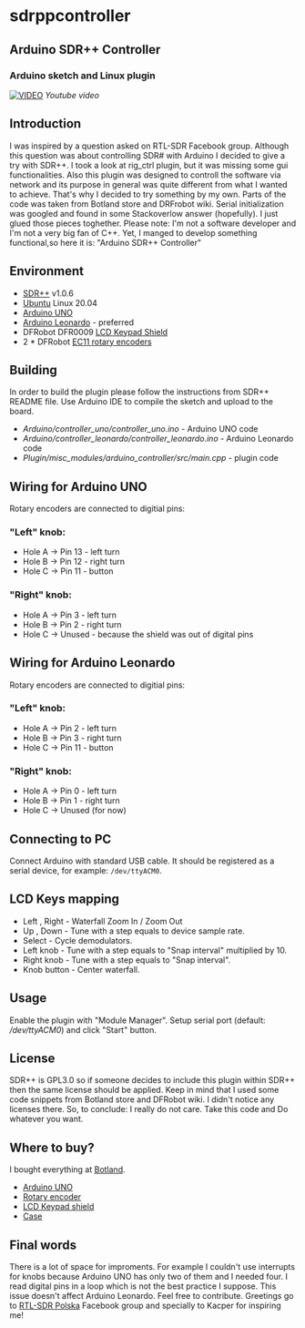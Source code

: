 # sdrppcontroller
## Arduino SDR++ Controller
### Arduino sketch and Linux plugin

[![VIDEO](https://img.youtube.com/vi/_txrEIK9pqs/0.jpg)](https://youtu.be/_txrEIK9pqs)
_Youtube video_

## Introduction
I was inspired by a question asked on RTL-SDR Facebook group. Although this question was 
about controlling SDR# with Arduino I decided to give a try with SDR++. I took a look at 
rig_ctrl plugin, but it was missing some gui functionalities. Also this plugin was 
designed to controll the software via network and its purpose in general was quite different 
from what I wanted to achieve. That's why I decided to try something by my own.
Parts of the code was taken from Botland store and DRFrobot wiki. Serial initialization was 
googled and found in some Stackoverlow answer (hopefully). I just glued those pieces toghether. 
Please note: I'm not a software developer and I'm not a very big fan of C++. Yet, I manged to 
develop something functional,so here it is: "Arduino SDR++ Controller"

## Environment
* [SDR++](https://github.com/AlexandreRouma/SDRPlusPlus) v1.0.6 
* [Ubuntu](https://ubuntu.com/) Linux 20.04
* [Arduino UNO](https://www.arduino.cc/en/main/arduinoBoardUno)
* [Arduino Leonardo](https://www.arduino.cc/en/main/arduinoBoardLeonardo) - preferred
* DFRobot DFR0009 [LCD Keypad Shield](https://wiki.dfrobot.com/LCD_KeyPad_Shield_For_Arduino_SKU__DFR0009)
* 2 * DFRobot [EC11 rotary encoders](https://wiki.dfrobot.com/EC11_Rotary_Encoder_Module_SKU__SEN0235)

## Building
In order to build the plugin please follow the instructions from SDR++ README file. Use Arduino IDE to compile the sketch and upload to the board. 
* _Arduino/controller_uno/controller_uno.ino_ - Arduino UNO code
* _Arduino/controller_leonardo/controller_leonardo.ino_ - Arduino Leonardo code
* _Plugin/misc_modules/arduino_controller/src/main.cpp_ - plugin code

## Wiring for Arduino UNO

Rotary encoders are connected to digitial pins:

### "Left" knob:
- Hole A -> Pin 13 - left turn
- Hole B -> Pin 12 - right turn
- Hole C -> Pin 11 - button

### "Right" knob:
- Hole A -> Pin 3 - left turn
- Hole B -> Pin 2 - right turn
- Hole C -> Unused - because the shield was out of digital pins 

## Wiring for Arduino Leonardo

Rotary encoders are connected to digitial pins:

### "Left" knob:
- Hole A -> Pin 2 - left turn
- Hole B -> Pin 3 - right turn
- Hole C -> Pin 11 - button

### "Right" knob:
- Hole A -> Pin 0 - left turn
- Hole B -> Pin 1 - right turn
- Hole C -> Unused (for now)


## Connecting to PC 
Connect Arduino with standard USB cable. It should be registered as a serial device, for example: `/dev/ttyACM0`. 

## LCD Keys mapping
- Left , Right - Waterfall Zoom In / Zoom Out
- Up , Down - Tune with a step equals to device sample rate.
- Select - Cycle demodulators. 
- Left knob - Tune with a step equals to "Snap interval" multiplied by 10.
- Right knob - Tune with a step equals to "Snap interval".
- Knob button - Center waterfall.

## Usage
Enable the plugin with "Module Manager". Setup serial port (default: _/dev/ttyACM0_) and click "Start" button.

## License 
SDR++ is GPL3.0 so if someone decides to include this plugin within SDR++ then the same 
license should be applied. Keep in mind that I used some code snippets from Botland store and DFRobot wiki.
I didn't notice any licenses there. So, to conclude: I really do not care. Take this code and Do whatever you want. 

## Where to buy? 
I bought everything at [Botland](https://www.botland.store/). 
- [Arduino UNO](https://botland.com.pl/arduino-seria-podstawowa-oryginalne-plytki/1060-arduino-uno-rev3-a000066-7630049200050.html)
- [Rotary encoder](https://botland.com.pl/enkodery/9533-czujnik-obrotu-impulsator-enkoder-obrotowy-dfrobot-ec11-5904422366674.html)
- [LCD Keypad shield](https://botland.com.pl/arduino-shield-klawiatury-i-wyswietlacze/2729-dfrobot-lcd-keypad-shield-v11-wyswietlacz-dla-arduino-5903351243780.html)
- [Case](https://botland.com.pl/obudowy-do-arduino/19020-obudowa-do-arduino-uno-z-lcd-keypad-shield-v11-czarno-przezroczysta-5904422362942.html)

## Final words
There is a lot of space for improments. For example I couldn't use interrupts for knobs because Arduino UNO has only two of them and I needed four. I read 
digital pins in a loop which is not the best practice I suppose. This issue doesn't affect Arduino Leonardo. Feel free to contribute. 
Greetings go to [RTL-SDR Polska](https://www.facebook.com/groups/2628926590655863) Facebook group and specially to Kacper for inspiring me!

